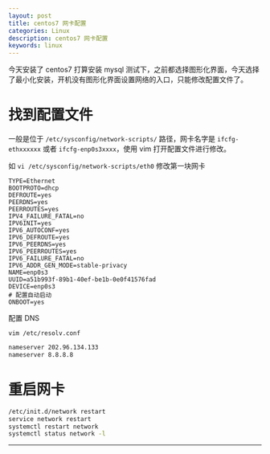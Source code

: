 ```yaml
---
layout: post
title: centos7 网卡配置
categories: Linux
description: centos7 网卡配置
keywords: linux
---
```


今天安装了 centos7 打算安装 mysql 测试下，之前都选择图形化界面，今天选择了最小化安装，开机没有图形化界面设置网络的入口，只能修改配置文件了。

# 找到配置文件

一般是位于 `/etc/sysconfig/network-scripts/` 路径，网卡名字是 `ifcfg-ethxxxxxx` 或者 `ifcfg-enp0s3xxxx`，使用 vim 打开配置文件进行修改。

如 `vi /etc/sysconfig/network-scripts/eth0` 修改第一块网卡

```
TYPE=Ethernet
BOOTPROTO=dhcp
DEFROUTE=yes
PEERDNS=yes
PEERROUTES=yes
IPV4_FAILURE_FATAL=no
IPV6INIT=yes
IPV6_AUTOCONF=yes
IPV6_DEFROUTE=yes
IPV6_PEERDNS=yes
IPV6_PEERROUTES=yes
IPV6_FAILURE_FATAL=no
IPV6_ADDR_GEN_MODE=stable-privacy
NAME=enp0s3
UUID=a51b993f-89b1-40ef-be1b-0e0f41576fad
DEVICE=enp0s3
# 配置自动启动
ONBOOT=yes
```

配置 DNS

`vim /etc/resolv.conf `

```bash
nameserver 202.96.134.133
nameserver 8.8.8.8
```

# 重启网卡

```bash
/etc/init.d/network restart
service network restart
systemctl restart network
systemctl status network -l
```
------
